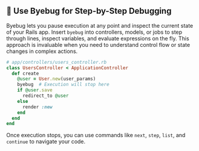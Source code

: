 ## 🐞 Use Byebug for Step-by-Step Debugging

Byebug lets you pause execution at any point and inspect the current state of your Rails app. Insert `byebug` into controllers, models, or jobs to step through lines, inspect variables, and evaluate expressions on the fly. This approach is invaluable when you need to understand control flow or state changes in complex actions.

```ruby
# app/controllers/users_controller.rb
class UsersController < ApplicationController
  def create
    @user = User.new(user_params)
    byebug  # Execution will stop here
    if @user.save
      redirect_to @user
    else
      render :new
    end
  end
end
```

Once execution stops, you can use commands like `next`, `step`, `list`, and `continue` to navigate your code.